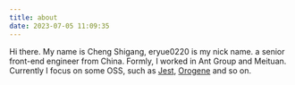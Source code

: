 ```yaml
---
title: about
date: 2023-07-05 11:09:35
---
```


Hi there. My name is Cheng Shigang, eryue0220 is my nick name. a senior front-end engineer from China. Formly,
I worked in Ant Group and Meituan. Currently I focus on some OSS, such as [Jest](https://github.com/jestjs/jest/), [Orogene](https://orogene.dev/) and so on.